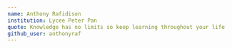 ```yaml
---
name: Anthony Rafidison
institution: Lycee Peter Pan
quote: Knowledge has no limits so keep learning throughout your life
github_user: anthonyraf
---
```

